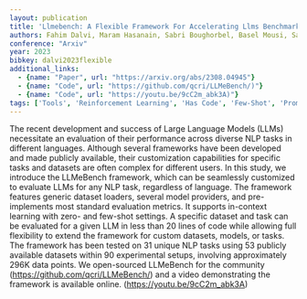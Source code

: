 ```yaml
---
layout: publication
title: 'Llmebench: A Flexible Framework For Accelerating Llms Benchmarking'
authors: Fahim Dalvi, Maram Hasanain, Sabri Boughorbel, Basel Mousi, Samir Abdaljalil, Nizi Nazar, Ahmed Abdelali, Shammur Absar Chowdhury, Hamdy Mubarak, Ahmed Ali, Majd Hawasly, Nadir Durrani, Firoj Alam
conference: "Arxiv"
year: 2023
bibkey: dalvi2023flexible
additional_links:
  - {name: "Paper", url: "https://arxiv.org/abs/2308.04945"}
  - {name: "Code", url: "https://github.com/qcri/LLMeBench/)"}
  - {name: "Code", url: "https://youtu.be/9cC2m_abk3A)"}
tags: ['Tools', 'Reinforcement Learning', 'Has Code', 'Few-Shot', 'Prompting', 'In-Context Learning']
---
```

The recent development and success of Large Language Models (LLMs)
necessitate an evaluation of their performance across diverse NLP tasks in
different languages. Although several frameworks have been developed and made
publicly available, their customization capabilities for specific tasks and
datasets are often complex for different users. In this study, we introduce the
LLMeBench framework, which can be seamlessly customized to evaluate LLMs for
any NLP task, regardless of language. The framework features generic dataset
loaders, several model providers, and pre-implements most standard evaluation
metrics. It supports in-context learning with zero- and few-shot settings. A
specific dataset and task can be evaluated for a given LLM in less than 20
lines of code while allowing full flexibility to extend the framework for
custom datasets, models, or tasks. The framework has been tested on 31 unique
NLP tasks using 53 publicly available datasets within 90 experimental setups,
involving approximately 296K data points. We open-sourced LLMeBench for the
community (https://github.com/qcri/LLMeBench/) and a video demonstrating the
framework is available online. (https://youtu.be/9cC2m_abk3A)
